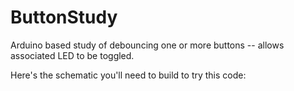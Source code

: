 # ButtonStudy
Arduino based study of debouncing one or more buttons -- allows associated LED to be toggled.

Here's the schematic you'll need to build to try this code:
